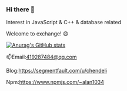 ### Hi there 👋

Interest in JavaScript & C++ & database related

Welcome to exchange! 😄

[![Anurag's GitHub stats](https://github-readme-stats.vercel.app/api?username=Alan1034&include_all_commits=true)](https://github.com/anuraghazra/github-readme-stats)

📫Email:419287484@qq.com

Blog:https://segmentfault.com/u/chendeli

Npm:https://www.npmjs.com/~alan1034
<!--
**Alan1034/Alan1034** is a ✨ _special_ ✨ repository because its `README.md` (this file) appears on your GitHub profile.

Here are some ideas to get you started:

- 🔭 I’m currently working on ...
- 🌱 I’m currently learning ...
- 👯 I’m looking to collaborate on ...
- 🤔 I’m looking for help with ...
- 💬 Ask me about ...
- 📫 How to reach me: ...
- 😄 Pronouns: ...
- ⚡ Fun fact: ...
-->

